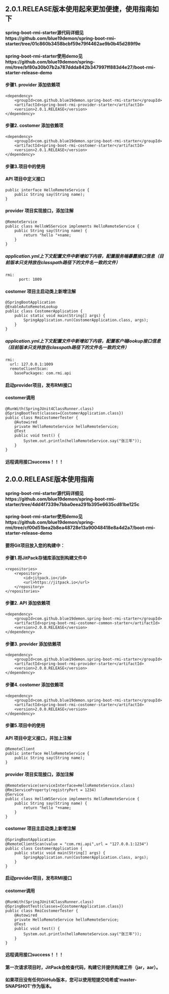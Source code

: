 ## 2.0.1.RELEASE版本使用起来更加便捷，使用指南如下
#### spring-boot-rmi-starter源代码详细见https://github.com/blue19demon/spring-boot-rmi-starter/tree/01c860b3458bcbf59e79f4462ae9b0b45d289f9e
#### spring-boot-rmi-starter使用demo见https://github.com/blue19demon/spring-rmi/tree/bf80a30b07b2a787ddda842b347997ff883d4e27/boot-rmi-starter-release-demo

#### 步骤1. provider 添加依赖项
	<dependency>
		<groupId>com.github.blue19demon.spring-boot-rmi-starter</groupId>
		<artifactId>spring-boot-rmi-provider-starter</artifactId>
		<version>2.0.1.RELEASE</version>
	</dependency>
#### 步骤2. costomer 添加依赖项
	<dependency>
		<groupId>com.github.blue19demon.spring-boot-rmi-starter</groupId>
		<artifactId>spring-boot-rmi-costomer-starter</artifactId>
		<version>2.0.1.RELEASE</version>
	</dependency>
#### 步骤3.项目中的使用
#### API 项目中定义接口
	public interface HelloRemoteService {
		public String say(String name);
	}
#### provider 项目实现接口，添加注解
	@RemoteService
	public class HelloWSService implements HelloRemoteService {
		public String say(String name) {
			return "hello "+name;
		}
	}
##### application.yml上下文配置文件中新增如下内容，配置服务端暴露接口信息（目前版本只支持放在classpath路径下的文件名一致的文件）
	rmi:
          port: 1009
#### costomer 项目主启动类上新增注解
	@SpringBootApplication
	@EnableAutoRemoteLookup
	public class CostomerApplication {
		public static void main(String[] args) {
			SpringApplication.run(CostomerApplication.class, args);
		} 
	}
##### application.yml上下文配置文件中新增如下内容，配置客户端lookup接口信息（目前版本只支持放在classpath路径下的文件名一致的文件）
	rmi:
	  url: 127.0.0.1:1009
	  remoteClientScan:
	    basePackages: com.rmi.api
#### 启动provider项目，发布RMI接口
#### costomer调用
	@RunWith(SpringJUnit4ClassRunner.class)
	@SpringBootTest(classes={CostomerApplication.class})
	public class RmiCostomerTester {
		@Autowired
		private HelloRemoteService helloRemoteService;
		@Test
		public void test() {
			System.out.println(helloRemoteService.say("张三年"));
		}
	}
#### 远程调用接口success！！！

## 2.0.0.RELEASE版本使用指南	
#### spring-boot-rmi-starter源代码详细见https://github.com/blue19demon/spring-boot-rmi-starter/tree/4dd4f7339e7bba0eea291b395e6635cd81be125c
#### spring-boot-rmi-starter使用demo见https://github.com/blue19demon/spring-rmi/tree/cf00d51bea2b8ea48728e13a90048418e8a4d2a7/boot-rmi-starter-release-demo
	
#### 要将Git项目放入您的构建中：
#### 步骤1.将JitPack存储库添加到构建文件中
	<repositories>
		<repository>
		    <id>jitpack.io</id>
		    <url>https://jitpack.io</url>
		</repository>
	</repositories>
#### 步骤2. API 添加依赖项
	<dependency>
		<groupId>com.github.blue19demon.spring-boot-rmi-starter</groupId>
		<artifactId>spring-boot-rmi-costomer-common-starter</artifactId>
		<version>2.0.0.RELEASE</version>
	</dependency>
#### 步骤3. provider 添加依赖项
	<dependency>
		<groupId>com.github.blue19demon.spring-boot-rmi-starter</groupId>
		<artifactId>spring-boot-rmi-provider-starter</artifactId>
		<version>2.0.0.RELEASE</version>
	</dependency>
#### 步骤4. costomer 添加依赖项
	<dependency>
		<groupId>com.github.blue19demon.spring-boot-rmi-starter</groupId>
		<artifactId>spring-boot-rmi-costomer-starter</artifactId>
		<version>2.0.0.RELEASE</version>
	</dependency>
#### 步骤5.项目中的使用
#### API 项目中定义接口，并加上注解
	@RemoteClient
	public interface HelloRemoteService {
		public String say(String name);
	}

#### provider 项目实现接口，添加注解
	@RemoteService(serviceInterface=HelloRemoteService.class)
	@RmiServiceProperty(registryPort = 1234)
	@Service
	public class HelloWSService implements HelloRemoteService {
		public String say(String name) {
			return "hello "+name;
		}
	}
#### costomer 项目主启动类上新增注解
	@SpringBootApplication
	@RemoteClientScan(value = "com.rmi.api",url = "127.0.0.1:1234")
	public class CostomerApplication {
		public static void main(String[] args) {
			SpringApplication.run(CostomerApplication.class, args);
		} 
	}
#### 启动provider项目，发布RMI接口
#### costomer调用
	@RunWith(SpringJUnit4ClassRunner.class)
	@SpringBootTest(classes={CostomerApplication.class})
	public class RmiCostomerTester {
		@Autowired
		private HelloRemoteService helloRemoteService;
		@Test
		public void test() {
			System.out.println(helloRemoteService.say("张三年"));
		}
	}
#### 远程调用接口success！！！

#### 第一次请求项目时，JitPack会检查代码，构建它并提供构建工件（jar，aar）。
#### 如果项目没有任何GitHub版本，您可以使用短提交哈希或'master-SNAPSHOT'作为版本。
